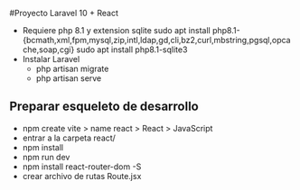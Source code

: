 #Proyecto Laravel 10 + React

* Requiere php 8.1 y extension sqlite
    sudo apt install php8.1-{bcmath,xml,fpm,mysql,zip,intl,ldap,gd,cli,bz2,curl,mbstring,pgsql,opcache,soap,cgi}
    sudo apt install php8.1-sqlite3
* Instalar Laravel
    - php artisan migrate
    - php artisan serve

## Preparar esqueleto de desarrollo
- npm create vite > name react > React > JavaScript
- entrar a la carpeta react/
- npm install
- npm run dev
- npm install react-router-dom -S
- crear archivo de rutas Route.jsx